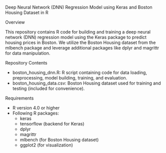 Deep Neural Network (DNN) Regression Model using Keras and Boston Housing Dataset in R


Overview


This repository contains R code for building and training a deep neural network (DNN) regression model using the Keras package to predict housing prices in Boston. We utilize the Boston Housing dataset from the mlbench package and leverage additional packages like dplyr and magrittr for data manipulation.


Repository Contents


- boston_housing_dnn.R: R script containing code for data loading, preprocessing, model building, training, and evaluation.
- boston_housing_data.csv: Boston Housing dataset used for training and testing (included for convenience).



Requirements


- R version 4.0 or higher
- Following R packages:
    - keras
    - tensorflow (backend for Keras)
    - dplyr
    - magrittr
    - mlbench (for Boston Housing dataset)
    - ggplot2 (for visualization)

